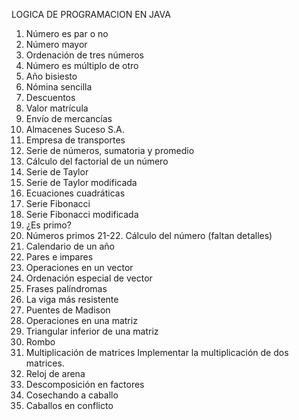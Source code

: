 LOGICA DE PROGRAMACION EN JAVA

1. Número es par o no
2. Número mayor
3. Ordenación de tres números
4. Número es múltiplo de otro
5. Año bisiesto
6. Nómina sencilla
7. Descuentos
8. Valor matrícula
9. Envío de mercancías
10. Almacenes Suceso S.A.
11. Empresa de transportes
12. Serie de números, sumatoria y promedio
13. Cálculo del factorial de un número
14. Serie de Taylor
15. Serie de Taylor modificada
16. Ecuaciones cuadráticas
17. Serie Fibonacci
18. Serie Fibonacci modificada
19. ¿Es primo?
20. Números primos
21-22. Cálculo del número (faltan detalles)
23. Calendario de un año
24. Pares e impares
25. Operaciones en un vector
26. Ordenación especial de vector
27. Frases palíndromas
28. La viga más resistente
29. Puentes de Madison
30. Operaciones en una matriz
31. Triangular inferior de una matriz
32. Rombo
33. Multiplicación de matrices
Implementar la multiplicación de dos matrices.
34. Reloj de arena
35. Descomposición en factores
36. Cosechando a caballo
37. Caballos en conflicto
